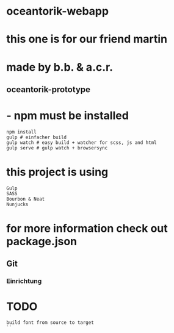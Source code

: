 # oceantorik-webapp
# this one is for our friend martin
# made by b.b. & a.c.r.

## oceantorik-prototype

# - npm must be installed

```
npm install
gulp # einfacher build
gulp watch # easy build + watcher for scss, js and html
gulp serve # gulp watch + browsersync
```

# this project is using
```
Gulp
SASS
Bourbon & Neat
Nunjucks
```
# for more information check out package.json


## Git

### Einrichtung


# TODO
```
build font from source to target
``
